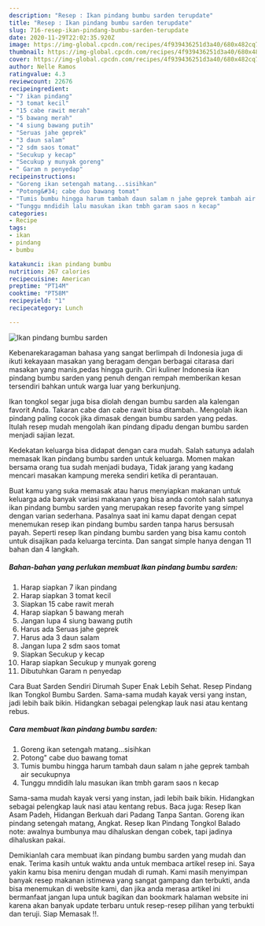 ```yaml
---
description: "Resep : Ikan pindang bumbu sarden terupdate"
title: "Resep : Ikan pindang bumbu sarden terupdate"
slug: 716-resep-ikan-pindang-bumbu-sarden-terupdate
date: 2020-11-29T22:02:35.920Z
image: https://img-global.cpcdn.com/recipes/4f939436251d3a40/680x482cq70/ikan-pindang-bumbu-sarden-foto-resep-utama.jpg
thumbnail: https://img-global.cpcdn.com/recipes/4f939436251d3a40/680x482cq70/ikan-pindang-bumbu-sarden-foto-resep-utama.jpg
cover: https://img-global.cpcdn.com/recipes/4f939436251d3a40/680x482cq70/ikan-pindang-bumbu-sarden-foto-resep-utama.jpg
author: Nelle Ramos
ratingvalue: 4.3
reviewcount: 22676
recipeingredient:
- "7 ikan pindang"
- "3 tomat kecil"
- "15 cabe rawit merah"
- "5 bawang merah"
- "4 siung bawang putih"
- "Seruas jahe geprek"
- "3 daun salam"
- "2 sdm saos tomat"
- "Secukup y kecap"
- "Secukup y munyak goreng"
- " Garam n penyedap"
recipeinstructions:
- "Goreng ikan setengah matang...sisihkan"
- "Potong&#34; cabe duo bawang tomat"
- "Tumis bumbu hingga harum tambah daun salam n jahe geprek tambah air secukupnya"
- "Tunggu mndidih lalu masukan ikan tmbh garam saos n kecap"
categories:
- Recipe
tags:
- ikan
- pindang
- bumbu

katakunci: ikan pindang bumbu 
nutrition: 267 calories
recipecuisine: American
preptime: "PT14M"
cooktime: "PT58M"
recipeyield: "1"
recipecategory: Lunch

---
```



![Ikan pindang bumbu sarden](https://img-global.cpcdn.com/recipes/4f939436251d3a40/680x482cq70/ikan-pindang-bumbu-sarden-foto-resep-utama.jpg)

Kebenarekaragaman bahasa yang sangat berlimpah di Indonesia juga di ikuti kekayaan masakan yang beragam dengan berbagai citarasa dari masakan yang manis,pedas hingga gurih. Ciri kuliner Indonesia ikan pindang bumbu sarden yang penuh dengan rempah memberikan kesan tersendiri bahkan untuk warga luar yang berkunjung.


Ikan tongkol segar juga bisa diolah dengan bumbu sarden ala kalengan favorit Anda. Takaran cabe dan cabe rawit bisa ditambah.. Mengolah ikan pindang paling cocok jika dimasak dengan bumbu sarden yang pedas. Itulah resep mudah mengolah ikan pindang dipadu dengan bumbu sarden menjadi sajian lezat.

Kedekatan keluarga bisa didapat dengan cara mudah. Salah satunya adalah memasak Ikan pindang bumbu sarden untuk keluarga. Momen makan bersama orang tua sudah menjadi budaya, Tidak jarang yang kadang mencari masakan kampung mereka sendiri ketika di perantauan.

Buat kamu yang suka memasak atau harus menyiapkan makanan untuk keluarga ada banyak variasi makanan yang bisa anda contoh salah satunya ikan pindang bumbu sarden yang merupakan resep favorite yang simpel dengan varian sederhana. Pasalnya saat ini kamu dapat dengan cepat menemukan resep ikan pindang bumbu sarden tanpa harus bersusah payah.
Seperti resep Ikan pindang bumbu sarden yang bisa kamu contoh untuk disajikan pada keluarga tercinta. Dan sangat simple hanya dengan 11 bahan dan 4 langkah.


<!--inarticleads1-->

##### Bahan-bahan yang perlukan membuat Ikan pindang bumbu sarden:

1. Harap siapkan 7 ikan pindang
1. Harap siapkan 3 tomat kecil
1. Siapkan 15 cabe rawit merah
1. Harap siapkan 5 bawang merah
1. Jangan lupa 4 siung bawang putih
1. Harus ada Seruas jahe geprek
1. Harus ada 3 daun salam
1. Jangan lupa 2 sdm saos tomat
1. Siapkan Secukup y kecap
1. Harap siapkan Secukup y munyak goreng
1. Dibutuhkan  Garam n penyedap


Cara Buat Sarden Sendiri Dirumah Super Enak Lebih Sehat. Resep Pindang Ikan Tongkol Bumbu Sarden. Sama-sama mudah kayak versi yang instan, jadi lebih baik bikin. Hidangkan sebagai pelengkap lauk nasi atau kentang rebus. 

<!--inarticleads2-->

##### Cara membuat  Ikan pindang bumbu sarden:

1. Goreng ikan setengah matang...sisihkan
1. Potong&#34; cabe duo bawang tomat
1. Tumis bumbu hingga harum tambah daun salam n jahe geprek tambah air secukupnya
1. Tunggu mndidih lalu masukan ikan tmbh garam saos n kecap


Sama-sama mudah kayak versi yang instan, jadi lebih baik bikin. Hidangkan sebagai pelengkap lauk nasi atau kentang rebus. Baca juga: Resep Ikan Asam Padeh, Hidangan Berkuah dari Padang Tanpa Santan. Goreng ikan pindang setengah matang, Angkat. Resep Ikan Pindang Tongkol Balado note: awalnya bumbunya mau dihaluskan dengan cobek, tapi jadinya dihaluskan pakai. 

Demikianlah cara membuat ikan pindang bumbu sarden yang mudah dan enak. Terima kasih untuk waktu anda untuk membaca artikel resep ini. Saya yakin kamu bisa meniru dengan mudah di rumah. Kami masih menyimpan banyak resep makanan istimewa yang sangat gampang dan terbukti, anda bisa menemukan di website kami, dan jika anda merasa artikel ini bermanfaat jangan lupa untuk bagikan dan bookmark halaman website ini karena akan banyak update terbaru untuk resep-resep pilihan yang terbukti dan teruji. Siap Memasak !!. 
